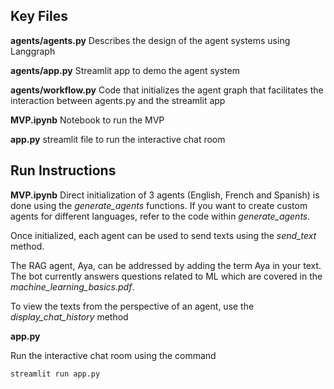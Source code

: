 
## Key Files
**agents/agents.py**
Describes the design of the agent systems using Langgraph

**agents/app.py**
Streamlit app to demo the agent system 

**agents/workflow.py**
Code that initializes the agent graph that facilitates the interaction between agents.py and the streamlit app

**MVP.ipynb**
Notebook to run the MVP

**app.py**
streamlit file to run the interactive chat room



## Run Instructions 

**MVP.ipynb**
Direct initialization of 3 agents (English, French and Spanish) is done using the _generate_agents_ functions. If you want to create custom agents for different languages, refer to the code within _generate_agents_.

Once initialized, each agent can be used to send texts using the _send_text_ method. 

The RAG agent, Aya, can be addressed by adding the term Aya in your text. The bot currently answers questions related to ML which are covered in the _machine_learning_basics.pdf_.

To view the texts from the perspective of an agent, use the _display_chat_history_ method


**app.py**

Run the interactive chat room using the command

`streamlit run app.py`
